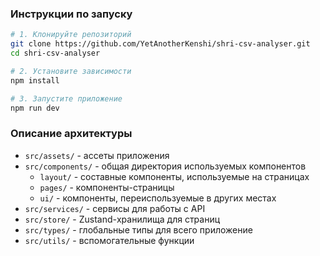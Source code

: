 ### Инструкции по запуску

```sh
# 1. Клонируйте репозиторий
git clone https://github.com/YetAnotherKenshi/shri-csv-analyser.git
cd shri-csv-analyser

# 2. Установите зависимости
npm install

# 3. Запустите приложение
npm run dev
```

### Описание архитектуры

-   `src/assets/` - ассеты приложения
-   `src/components/` - общая директория используемых компонентов
    -   `layout/` - составные компоненты, используемые на страницах
    -   `pages/` - компоненты-страницы
    -   `ui/` - компоненты, переиспользуемые в других местах
-   `src/services/` - сервисы для работы с API
-   `src/store/` - Zustand-хранилища для страниц
-   `src/types/` - глобальные типы для всего приложение
-   `src/utils/` - вспомогательные функции
